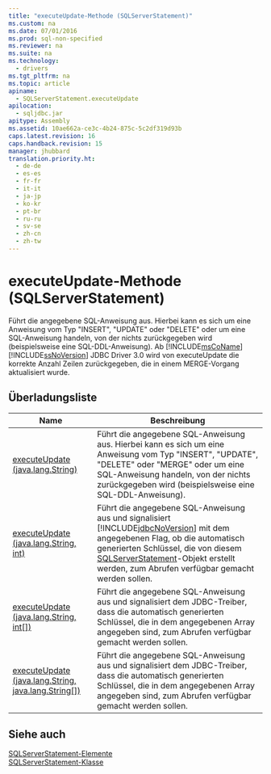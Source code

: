 ```yaml
---
title: "executeUpdate-Methode (SQLServerStatement)"
ms.custom: na
ms.date: 07/01/2016
ms.prod: sql-non-specified
ms.reviewer: na
ms.suite: na
ms.technology: 
  - drivers
ms.tgt_pltfrm: na
ms.topic: article
apiname: 
  - SQLServerStatement.executeUpdate
apilocation: 
  - sqljdbc.jar
apitype: Assembly
ms.assetid: 10ae662a-ce3c-4b24-875c-5c2df319d93b
caps.latest.revision: 16
caps.handback.revision: 15
manager: jhubbard
translation.priority.ht: 
  - de-de
  - es-es
  - fr-fr
  - it-it
  - ja-jp
  - ko-kr
  - pt-br
  - ru-ru
  - sv-se
  - zh-cn
  - zh-tw
---
```

# executeUpdate-Methode (SQLServerStatement)
  Führt die angegebene SQL\-Anweisung aus. Hierbei kann es sich um eine Anweisung vom Typ "INSERT", "UPDATE" oder "DELETE" oder um eine SQL\-Anweisung handeln, von der nichts zurückgegeben wird \(beispielsweise eine SQL\-DDL\-Anweisung\). Ab [!INCLUDE[msCoName](../content/includes/msCoName_md.md)] [!INCLUDE[ssNoVersion](../content/includes/ssNoVersion_md.md)] JDBC Driver 3.0 wird von executeUpdate die korrekte Anzahl Zeilen zurückgegeben, die in einem MERGE\-Vorgang aktualisiert wurde.  
  
## Überladungsliste  
  
|Name|Beschreibung|  
|----------|------------------|  
|[executeUpdate \(java.lang.String\)](../content/executeUpdate-Method--java.lang.String---SQLServerStatement-.md)|Führt die angegebene SQL\-Anweisung aus. Hierbei kann es sich um eine Anweisung vom Typ "INSERT", "UPDATE", "DELETE" oder "MERGE" oder um eine SQL\-Anweisung handeln, von der nichts zurückgegeben wird \(beispielsweise eine SQL\-DDL\-Anweisung\).|  
|[executeUpdate \(java.lang.String, int\)](../content/executeUpdate-Method--java.lang.String--int-.md)|Führt die angegebene SQL\-Anweisung aus und signalisiert [!INCLUDE[jdbcNoVersion](../content/includes/jdbcNoVersion_md.md)] mit dem angegebenen Flag, ob die automatisch generierten Schlüssel, die von diesem [SQLServerStatement](../content/SQLServerStatement-Class.md)\-Objekt erstellt werden, zum Abrufen verfügbar gemacht werden sollen.|  
|[executeUpdate \(java.lang.String, int&#91;&#93;\)](../content/executeUpdate-Method--java.lang.String--int[]-.md)|Führt die angegebene SQL\-Anweisung aus und signalisiert dem JDBC\-Treiber, dass die automatisch generierten Schlüssel, die in dem angegebenen Array angegeben sind, zum Abrufen verfügbar gemacht werden sollen.|  
|[executeUpdate \(java.lang.String, java.lang.String&#91;&#93;\)](../content/executeUpdate-Method--java.lang.String--java.lang.String-.md)|Führt die angegebene SQL\-Anweisung aus und signalisiert dem JDBC\-Treiber, dass die automatisch generierten Schlüssel, die in dem angegebenen Array angegeben sind, zum Abrufen verfügbar gemacht werden sollen.|  
  
## Siehe auch  
 [SQLServerStatement-Elemente](../content/SQLServerStatement-Members.md)   
 [SQLServerStatement-Klasse](../content/SQLServerStatement-Class.md)  
  
  
